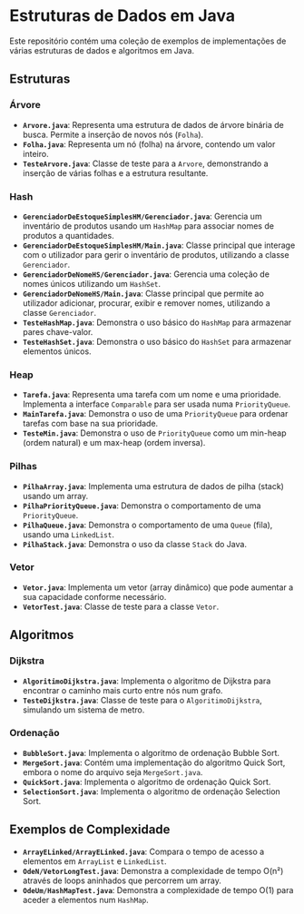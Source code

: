 # Estruturas de Dados em Java

Este repositório contém uma coleção de exemplos de implementações de várias estruturas de dados e algoritmos em Java.

## Estruturas

### Árvore

* **`Arvore.java`**: Representa uma estrutura de dados de árvore binária de busca. Permite a inserção de novos nós (`Folha`).
* **`Folha.java`**: Representa um nó (folha) na árvore, contendo um valor inteiro.
* **`TesteArvore.java`**: Classe de teste para a `Arvore`, demonstrando a inserção de várias folhas e a estrutura resultante.

### Hash

* **`GerenciadorDeEstoqueSimplesHM/Gerenciador.java`**: Gerencia um inventário de produtos usando um `HashMap` para associar nomes de produtos a quantidades.
* **`GerenciadorDeEstoqueSimplesHM/Main.java`**: Classe principal que interage com o utilizador para gerir o inventário de produtos, utilizando a classe `Gerenciador`.
* **`GerenciadorDeNomeHS/Gerenciador.java`**: Gerencia uma coleção de nomes únicos utilizando um `HashSet`.
* **`GerenciadorDeNomeHS/Main.java`**: Classe principal que permite ao utilizador adicionar, procurar, exibir e remover nomes, utilizando a classe `Gerenciador`.
* **`TesteHashMap.java`**: Demonstra o uso básico do `HashMap` para armazenar pares chave-valor.
* **`TesteHashSet.java`**: Demonstra o uso básico do `HashSet` para armazenar elementos únicos.

### Heap

* **`Tarefa.java`**: Representa uma tarefa com um nome e uma prioridade. Implementa a interface `Comparable` para ser usada numa `PriorityQueue`.
* **`MainTarefa.java`**: Demonstra o uso de uma `PriorityQueue` para ordenar tarefas com base na sua prioridade.
* **`TesteMin.java`**: Demonstra o uso de `PriorityQueue` como um min-heap (ordem natural) e um max-heap (ordem inversa).

### Pilhas

* **`PilhaArray.java`**: Implementa uma estrutura de dados de pilha (stack) usando um array.
* **`PilhaPriorityQueue.java`**: Demonstra o comportamento de uma `PriorityQueue`.
* **`PilhaQueue.java`**: Demonstra o comportamento de uma `Queue` (fila), usando uma `LinkedList`.
* **`PilhaStack.java`**: Demonstra o uso da classe `Stack` do Java.

### Vetor

* **`Vetor.java`**: Implementa um vetor (array dinâmico) que pode aumentar a sua capacidade conforme necessário.
* **`VetorTest.java`**: Classe de teste para a classe `Vetor`.

## Algoritmos

### Dijkstra

* **`AlgoritimoDijkstra.java`**: Implementa o algoritmo de Dijkstra para encontrar o caminho mais curto entre nós num grafo.
* **`TesteDijkstra.java`**: Classe de teste para o `AlgoritimoDijkstra`, simulando um sistema de metro.

### Ordenação

* **`BubbleSort.java`**: Implementa o algoritmo de ordenação Bubble Sort.
* **`MergeSort.java`**: Contém uma implementação do algoritmo Quick Sort, embora o nome do arquivo seja `MergeSort.java`.
* **`QuickSort.java`**: Implementa o algoritmo de ordenação Quick Sort.
* **`SelectionSort.java`**: Implementa o algoritmo de ordenação Selection Sort.

## Exemplos de Complexidade

* **`ArrayELinked/ArrayELinked.java`**: Compara o tempo de acesso a elementos em `ArrayList` e `LinkedList`.
* **`OdeN/VetorLongTest.java`**: Demonstra a complexidade de tempo O(n²) através de loops aninhados que percorrem um array.
* **`OdeUm/HashMapTest.java`**: Demonstra a complexidade de tempo O(1) para aceder a elementos num `HashMap`.

